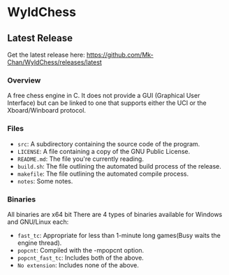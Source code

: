 # WyldChess
## Latest Release
Get the latest release here: https://github.com/Mk-Chan/WyldChess/releases/latest

### Overview
A free chess engine in C. It does not provide a GUI (Graphical User Interface)
but can be linked to one that supports either the UCI or the Xboard/Winboard protocol.

### Files
* `src`: A subdirectory containing the source code of the program.
* `LICENSE`: A file containing a copy of the GNU Public License.
* `README.md`: The file you're currently reading.
* `build.sh`: The file outlining the automated build process of the release.
* `makefile`: The file outlining the automated compile process.
* `notes`: Some notes.

### Binaries
All binaries are x64 bit
There are 4 types of binaries available for Windows and GNU/Linux each:
* `fast_tc`: Appropriate for less than 1-minute long games(Busy waits the engine thread).
* `popcnt`: Compiled with the -mpopcnt option.
* `popcnt_fast_tc`: Includes both of the above.
* `No extension`: Includes none of the above.
